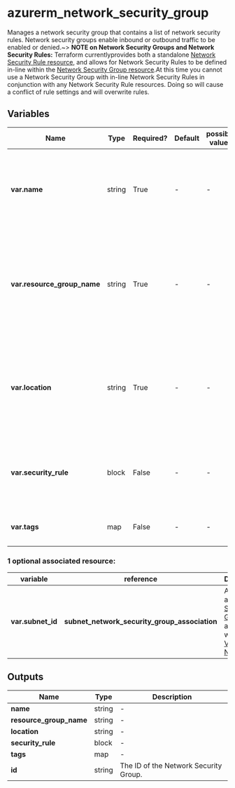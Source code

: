 # azurerm_network_security_group

Manages a network security group that contains a list of network security rules.  Network security groups enable inbound or outbound traffic to be enabled or denied.~> **NOTE on Network Security Groups and Network Security Rules:** Terraform currentlyprovides both a standalone [Network Security Rule resource](network_security_rule.html), and allows for Network Security Rules to be defined in-line within the [Network Security Group resource](network_security_group.html).At this time you cannot use a Network Security Group with in-line Network Security Rules in conjunction with any Network Security Rule resources. Doing so will cause a conflict of rule settings and will overwrite rules.

## Variables

| Name | Type | Required? | Default  | possible values | Description |
| ---- | ---- | --------- | -------- | ----------- | ----------- |
| **var.name** | string | True | -  |  -  | Specifies the name of the network security group. Changing this forces a new resource to be created. | 
| **var.resource_group_name** | string | True | -  |  -  | The name of the resource group in which to create the network security group. Changing this forces a new resource to be created. | 
| **var.location** | string | True | -  |  -  | Specifies the supported Azure location where the resource exists. Changing this forces a new resource to be created. | 
| **var.security_rule** | block | False | -  |  -  | List of `security_rule` objects representing security rules, as defined below. | 
| **var.tags** | map | False | -  |  -  | A mapping of tags to assign to the resource. | 


### 1 optional associated resource:

| variable | reference | Description |
| -------- | --------- | ----------- |
| **var.subnet_id** | **subnet_network_security_group_association** | Associates a [Network Security Group](network_security_group.html) with a [Subnet](subnet.html) within a [Virtual Network](virtual_network.html). | 

## Outputs

| Name | Type | Description |
| ---- | ---- | --------- | 
| **name** | string  | - | 
| **resource_group_name** | string  | - | 
| **location** | string  | - | 
| **security_rule** | block  | - | 
| **tags** | map  | - | 
| **id** | string  | The ID of the Network Security Group. | 